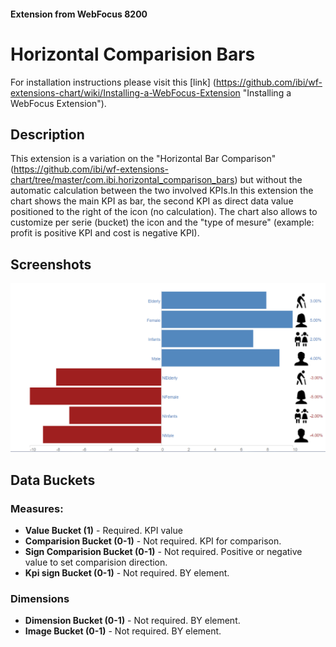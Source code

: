 
#### Extension from WebFocus 8200

# Horizontal Comparision Bars

For installation instructions please visit this [link] (https://github.com/ibi/wf-extensions-chart/wiki/Installing-a-WebFocus-Extension "Installing a WebFocus Extension").

## Description

This extension is a variation on the "Horizontal Bar Comparison" (https://github.com/ibi/wf-extensions-chart/tree/master/com.ibi.horizontal_comparison_bars) but without the automatic calculation between the  two involved KPIs.In this extension the chart shows the main KPI as bar, the second KPI as direct data value positioned to the right of the icon (no calculation).
The chart also allows to customize per serie (bucket) the icon and the "type of mesure" (example: profit is positive KPI and cost is negative KPI).

## Screenshots

![screenshot_1](https://github.com/ibi/wf-extensions-chart/blob/master/com.ibi.horizontal_2kpi/screenshots/1.png)


## Data Buckets

### Measures:
* **Value Bucket (1)** - Required. KPI value
* **Comparision Bucket (0-1)** - Not required. KPI for comparison.
* **Sign Comparision Bucket (0-1)** - Not required. Positive or negative value to set comparision direction.
* **Kpi sign Bucket (0-1)** - Not required. BY element.

### Dimensions
* **Dimension Bucket (0-1)** - Not required. BY element.
* **Image Bucket (0-1)** - Not required. BY element.